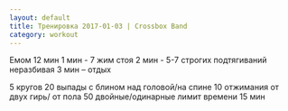 ```yaml
---
layout: default
title: Тренировка 2017-01-03 | Crossbox Band
category: workout
---
```


Емом 12 мин
1 мин - 7 жим стоя
2 мин - 5-7 строгих подтягиваний неразбивая
3 мин – отдых

5 кругов
20 выпады с блином над головой/на спине
10 отжимания от двух гирь/ от пола
50 двойные/одинарные
лимит времени 15 мин